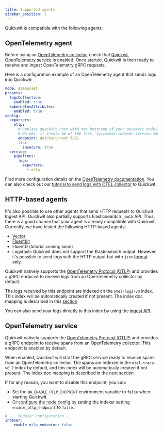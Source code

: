```yaml
---
title: Supported agents
sidebar_position: 3
---
```


Quickwit is compatible with the following agents:

## OpenTelemetry agent

Before using an [OpenTelemetry collector](https://opentelemetry.io/docs/collector/), check that [Quickwit OpenTelemetry service](otel-service.md) is enabled.
Once started, Quickwit is then ready to receive and ingest OpenTelemetry gRPC requests.

Here is a configuration example of an OpenTelemetry agent that sends logs into Quickwit:

```yaml
mode: daemonset
presets:
  logsCollection:
    enabled: true
  kubernetesAttributes:
    enabled: true
config:
  exporters:
    otlp:
      # Replace quickwit-host with the hostname of your Quickwit node/service.
      # On k8s, it should be of the form `{quickwit-indexer-service-name}.{namespace}.svc.cluster.local:7281
      endpoint: quickwit-host:7281
      tls:
        insecure: true
  service:
    pipelines:
      logs:
        exporters:
          - otlp
```

Find more configuration details on the [OpenTelemetry documentation](https://opentelemetry.io/docs/collector/configuration/). You can also check out our [tutorial to send logs with OTEL collector](send-logs/using-otel-collector.md) to Quickwit.

## HTTP-based agents

It's also possible to use other agents that send HTTP requests to Quickwit Ingest API. Quickwit also partially supports Elasticseardch `_bulk` API. Thus, there is a good chance that your agent is already compatible with Quickwit.
Currently, we have tested the following HTTP-based agents:

- [Vector](send-logs/using-vector.md)
- [Fluentbit](send-logs/using-fluentbit.md)
- FluentD (tutorial coming soon)
- Logstash: Quickwit does not support the Elasticsearch output. However, it's possible to send logs with the HTTP output but with `json` [format](https://www.elastic.co/guide/en/logstash/current/plugins-outputs-http.html) only.

Quickwit natively supports the [OpenTelemetry Protocol (OTLP)](https://opentelemetry.io/docs/reference/specification/protocol/otlp/) and provides a gRPC endpoint to receive logs from an OpenTelemetry collector by default.

The logs received by this endpoint are indexed on  the `otel-logs-v0` index. This index will be automatically created if not present. The index doc mapping is described in this [section](#opentelemetry-logs-data-model).

You can also send your logs directly to this index by using the [ingest API](/docs/reference/rest-api.md#ingest-data-into-an-index).

## OpenTelemetry service

Quickwit natively supports the [OpenTelemetry Protocol (OTLP)](https://opentelemetry.io/docs/reference/specification/protocol/otlp/) and provides a gRPC endpoint to receive spans from an OpenTelemetry collector. This endpoint is enabled by default.

When enabled, Quickwit will start the gRPC service ready to receive spans from an OpenTelemetry collector. The spans are indexed in the `otel-trace-v0_7` index by default, and this index will be automatically created if not present. The index doc mapping is described in the next [section](#trace-and-span-data-model).

If for any reason, you want to disable this endpoint, you can:
- Set the `QW_ENABLE_OTLP_ENDPOINT` environment variable to `false` when starting Quickwit.
- Or [configure the node config](/docs/configuration/node-config.md) by setting the indexer setting `enable_otlp_endpoint` to `false`.

```yaml title=node-config.yaml
# ... Indexer configuration ...
indexer:
    enable_otlp_endpoint: false
```
